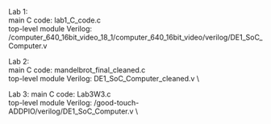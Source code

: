 Lab 1: \
  main C code: lab1_C_code.c \
  top-level module Verilog: /computer_640_16bit_video_18_1/computer_640_16bit_video/verilog/DE1_SoC_Computer.v 

Lab 2: \
  main C code: mandelbrot_final_cleaned.c \
  top-level module Verilog: DE1_SoC_Computer_cleaned.v \

Lab 3:
  main C code: Lab3W3.c \
  top-level module Verilog: /good-touch-ADDPIO/verilog/DE1_SoC_Computer.v \
